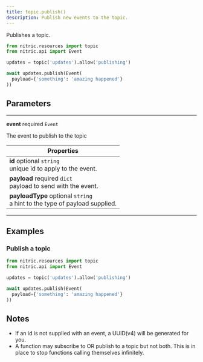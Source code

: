 ```yaml
---
title: topic.publish()
description: Publish new events to the topic.
---
```


Publishes a topic.

```python
from nitric.resources import topic
from nitric.api import Event

updates = topic('updates').allow('publishing')

await updates.publish(Event(
  payload={'something': 'amazing happened'}
))
```

## Parameters

---

**event** required `Event`

The event to publish to the topic

| Properties                                                                      |
| ------------------------------------------------------------------------------- |
| **id** optional `string` <br/> unique id to apply to the event.                 |
| **payload** required `dict` <br/> payload to send with the event.               |
| **payloadType** optional `string` <br/> a hint to the type of payload supplied. |

---

## Examples

### Publish a topic

```python
from nitric.resources import topic
from nitric.api import Event

updates = topic('updates').allow('publishing')

await updates.publish(Event(
  payload={'something': 'amazing happened'}
))
```

## Notes

- If an id is not supplied with an event, a UUID(v4) will be generated for you.
- A function may subscribe to OR publish to a topic but not both. This is in place to stop functions calling themselves infinitely.
